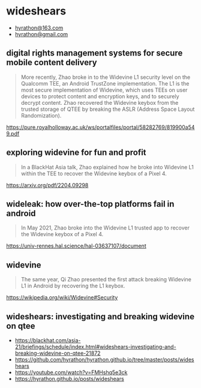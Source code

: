 # wideshears

- hyrathon@163.com
- hyrathon@gmail.com

## digital rights management systems for secure mobile content delivery

> More recently, Zhao broke in to the Widevine L1 security level on the
> Qualcomm TEE, an Android TrustZone implementation. The L1 is the most secure
> implementation of Widevine, which uses TEEs on user devices to protect
> content and encryption keys, and to securely decrypt content. Zhao recovered
> the Widevine keybox from the trusted storage of QTEE by breaking the ASLR
> (Address Space Layout Randomization).

https://pure.royalholloway.ac.uk/ws/portalfiles/portal/58282769/819900a549.pdf

## exploring widevine for fun and profit

> In a BlackHat Asia talk, Zhao explained how he broke into Widevine L1 within
> the TEE to recover the Widevine keybox of a Pixel 4. 

https://arxiv.org/pdf/2204.09298

## wideleak: how over-the-top platforms fail in android

> In May 2021, Zhao broke into the Widevine L1 trusted app to recover the
> Widevine keybox of a Pixel 4.

https://univ-rennes.hal.science/hal-03637107/document

## widevine

> The same year, Qi Zhao presented the first attack breaking Widevine L1 in
> Android by recovering the L1 keybox.

https://wikipedia.org/wiki/Widevine#Security

## wideshears: investigating and breaking widevine on qtee

- https://blackhat.com/asia-21/briefings/schedule/index.html#wideshears-investigating-and-breaking-widevine-on-qtee-21872
- https://github.com/hyrathon/hyrathon.github.io/tree/master/posts/wideshears
- https://youtube.com/watch?v=FMHshq5e3ck
- https://hyrathon.github.io/posts/wideshears
